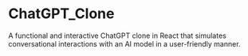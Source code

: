 # ChatGPT_Clone
A functional and interactive ChatGPT clone in React that simulates conversational interactions with an AI model in a user-friendly manner.
